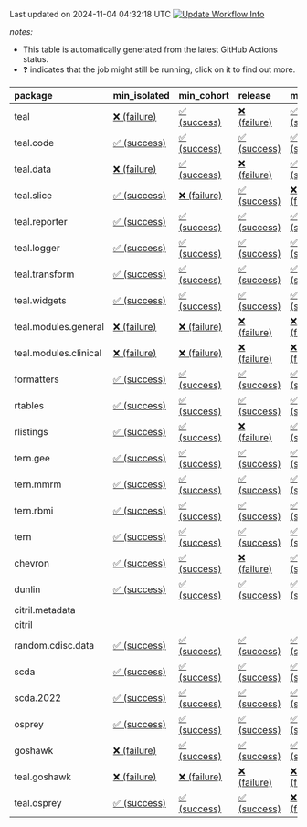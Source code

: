 Last updated on 2024-11-04 04:32:18 UTC [![Update Workflow
Info](https://github.com/averissimo/verdepcheck-status/actions/workflows/update.yaml/badge.svg)](https://github.com/averissimo/verdepcheck-status/actions/workflows/update.yaml)

*notes:*

-   This table is automatically generated from the latest GitHub Actions
    status.
-   ❓ indicates that the job might still be running, click on it to
    find out more.

<table>
<colgroup>
<col style="width: 4%" />
<col style="width: 23%" />
<col style="width: 23%" />
<col style="width: 23%" />
<col style="width: 23%" />
</colgroup>
<thead>
<tr class="header">
<th style="text-align: left;">package</th>
<th style="text-align: left;">min_isolated</th>
<th style="text-align: left;">min_cohort</th>
<th style="text-align: left;">release</th>
<th style="text-align: left;">max</th>
</tr>
</thead>
<tbody>
<tr class="odd">
<td style="text-align: left;">teal</td>
<td
style="text-align: left;"><a href="https://github.com/insightsengineering/teal/actions/runs/11648237548/job/32434433464">❌
(failure)</a></td>
<td
style="text-align: left;"><a href="https://github.com/insightsengineering/teal/actions/runs/11648237548/job/32434433398">✅
(success)</a></td>
<td
style="text-align: left;"><a href="https://github.com/insightsengineering/teal/actions/runs/11648237548/job/32434433612">❌
(failure)</a></td>
<td
style="text-align: left;"><a href="https://github.com/insightsengineering/teal/actions/runs/11648237548/job/32434433548">✅
(success)</a></td>
</tr>
<tr class="even">
<td style="text-align: left;">teal.code</td>
<td
style="text-align: left;"><a href="https://github.com/insightsengineering/teal.code/actions/runs/11648248897/job/32434455888">✅
(success)</a></td>
<td
style="text-align: left;"><a href="https://github.com/insightsengineering/teal.code/actions/runs/11648248897/job/32434455808">✅
(success)</a></td>
<td
style="text-align: left;"><a href="https://github.com/insightsengineering/teal.code/actions/runs/11648248897/job/32434455961">✅
(success)</a></td>
<td
style="text-align: left;"><a href="https://github.com/insightsengineering/teal.code/actions/runs/11648248897/job/32434455704">✅
(success)</a></td>
</tr>
<tr class="odd">
<td style="text-align: left;">teal.data</td>
<td
style="text-align: left;"><a href="https://github.com/insightsengineering/teal.data/actions/runs/11648239950/job/32434437994">❌
(failure)</a></td>
<td
style="text-align: left;"><a href="https://github.com/insightsengineering/teal.data/actions/runs/11648239950/job/32434437846">✅
(success)</a></td>
<td
style="text-align: left;"><a href="https://github.com/insightsengineering/teal.data/actions/runs/11648239950/job/32434438095">❌
(failure)</a></td>
<td
style="text-align: left;"><a href="https://github.com/insightsengineering/teal.data/actions/runs/11648239950/job/32434437913">✅
(success)</a></td>
</tr>
<tr class="even">
<td style="text-align: left;">teal.slice</td>
<td
style="text-align: left;"><a href="https://github.com/insightsengineering/teal.slice/actions/runs/11648244059/job/32434446088">✅
(success)</a></td>
<td
style="text-align: left;"><a href="https://github.com/insightsengineering/teal.slice/actions/runs/11648244059/job/32434445926">❌
(failure)</a></td>
<td
style="text-align: left;"><a href="https://github.com/insightsengineering/teal.slice/actions/runs/11648244059/job/32434446163">✅
(success)</a></td>
<td
style="text-align: left;"><a href="https://github.com/insightsengineering/teal.slice/actions/runs/11648244059/job/32434446005">❌
(failure)</a></td>
</tr>
<tr class="odd">
<td style="text-align: left;">teal.reporter</td>
<td
style="text-align: left;"><a href="https://github.com/insightsengineering/teal.reporter/actions/runs/11648241463/job/32434441350">✅
(success)</a></td>
<td
style="text-align: left;"><a href="https://github.com/insightsengineering/teal.reporter/actions/runs/11648241463/job/32434441141">✅
(success)</a></td>
<td
style="text-align: left;"><a href="https://github.com/insightsengineering/teal.reporter/actions/runs/11648241463/job/32434441439">✅
(success)</a></td>
<td
style="text-align: left;"><a href="https://github.com/insightsengineering/teal.reporter/actions/runs/11648241463/job/32434441281">✅
(success)</a></td>
</tr>
<tr class="even">
<td style="text-align: left;">teal.logger</td>
<td
style="text-align: left;"><a href="https://github.com/insightsengineering/teal.logger/actions/runs/11648237910/job/32434434411">✅
(success)</a></td>
<td
style="text-align: left;"><a href="https://github.com/insightsengineering/teal.logger/actions/runs/11648237910/job/32434434174">✅
(success)</a></td>
<td
style="text-align: left;"><a href="https://github.com/insightsengineering/teal.logger/actions/runs/11648237910/job/32434434491">✅
(success)</a></td>
<td
style="text-align: left;"><a href="https://github.com/insightsengineering/teal.logger/actions/runs/11648237910/job/32434434303">✅
(success)</a></td>
</tr>
<tr class="odd">
<td style="text-align: left;">teal.transform</td>
<td
style="text-align: left;"><a href="https://github.com/insightsengineering/teal.transform/actions/runs/11648242036/job/32434442467">✅
(success)</a></td>
<td
style="text-align: left;"><a href="https://github.com/insightsengineering/teal.transform/actions/runs/11648242036/job/32434442381">✅
(success)</a></td>
<td
style="text-align: left;"><a href="https://github.com/insightsengineering/teal.transform/actions/runs/11648242036/job/32434442581">✅
(success)</a></td>
<td
style="text-align: left;"><a href="https://github.com/insightsengineering/teal.transform/actions/runs/11648242036/job/32434442292">✅
(success)</a></td>
</tr>
<tr class="even">
<td style="text-align: left;">teal.widgets</td>
<td
style="text-align: left;"><a href="https://github.com/insightsengineering/teal.widgets/actions/runs/11648252967/job/32434464482">✅
(success)</a></td>
<td
style="text-align: left;"><a href="https://github.com/insightsengineering/teal.widgets/actions/runs/11648252967/job/32434464424">✅
(success)</a></td>
<td
style="text-align: left;"><a href="https://github.com/insightsengineering/teal.widgets/actions/runs/11648252967/job/32434464547">✅
(success)</a></td>
<td
style="text-align: left;"><a href="https://github.com/insightsengineering/teal.widgets/actions/runs/11648252967/job/32434464362">✅
(success)</a></td>
</tr>
<tr class="odd">
<td style="text-align: left;">teal.modules.general</td>
<td
style="text-align: left;"><a href="https://github.com/insightsengineering/teal.modules.general/actions/runs/11648237651/job/32434433775">❌
(failure)</a></td>
<td
style="text-align: left;"><a href="https://github.com/insightsengineering/teal.modules.general/actions/runs/11648237651/job/32434433954">❌
(failure)</a></td>
<td
style="text-align: left;"><a href="https://github.com/insightsengineering/teal.modules.general/actions/runs/11648237651/job/32434433863">❌
(failure)</a></td>
<td
style="text-align: left;"><a href="https://github.com/insightsengineering/teal.modules.general/actions/runs/11648237651/job/32434433682">❌
(failure)</a></td>
</tr>
<tr class="even">
<td style="text-align: left;">teal.modules.clinical</td>
<td
style="text-align: left;"><a href="https://github.com/insightsengineering/teal.modules.clinical/actions/runs/11648247994/job/32434453676">❌
(failure)</a></td>
<td
style="text-align: left;"><a href="https://github.com/insightsengineering/teal.modules.clinical/actions/runs/11648247994/job/32434453818">❌
(failure)</a></td>
<td
style="text-align: left;"><a href="https://github.com/insightsengineering/teal.modules.clinical/actions/runs/11648247994/job/32434453747">❌
(failure)</a></td>
<td
style="text-align: left;"><a href="https://github.com/insightsengineering/teal.modules.clinical/actions/runs/11648247994/job/32434453595">❌
(failure)</a></td>
</tr>
<tr class="odd">
<td style="text-align: left;">formatters</td>
<td
style="text-align: left;"><a href="https://github.com/insightsengineering/formatters/actions/runs/11648245219/job/32434448677">✅
(success)</a></td>
<td
style="text-align: left;"><a href="https://github.com/insightsengineering/formatters/actions/runs/11648245219/job/32434448518">✅
(success)</a></td>
<td
style="text-align: left;"><a href="https://github.com/insightsengineering/formatters/actions/runs/11648245219/job/32434448754">✅
(success)</a></td>
<td
style="text-align: left;"><a href="https://github.com/insightsengineering/formatters/actions/runs/11648245219/job/32434448605">✅
(success)</a></td>
</tr>
<tr class="even">
<td style="text-align: left;">rtables</td>
<td
style="text-align: left;"><a href="https://github.com/insightsengineering/rtables/actions/runs/11648237525/job/32434433667">✅
(success)</a></td>
<td
style="text-align: left;"><a href="https://github.com/insightsengineering/rtables/actions/runs/11648237525/job/32434433553">✅
(success)</a></td>
<td
style="text-align: left;"><a href="https://github.com/insightsengineering/rtables/actions/runs/11648237525/job/32434433768">✅
(success)</a></td>
<td
style="text-align: left;"><a href="https://github.com/insightsengineering/rtables/actions/runs/11648237525/job/32434433448">✅
(success)</a></td>
</tr>
<tr class="odd">
<td style="text-align: left;">rlistings</td>
<td
style="text-align: left;"><a href="https://github.com/insightsengineering/rlistings/actions/runs/11648240559/job/32434439273">✅
(success)</a></td>
<td
style="text-align: left;"><a href="https://github.com/insightsengineering/rlistings/actions/runs/11648240559/job/32434439228">✅
(success)</a></td>
<td
style="text-align: left;"><a href="https://github.com/insightsengineering/rlistings/actions/runs/11648240559/job/32434439327">❌
(failure)</a></td>
<td
style="text-align: left;"><a href="https://github.com/insightsengineering/rlistings/actions/runs/11648240559/job/32434439139">✅
(success)</a></td>
</tr>
<tr class="even">
<td style="text-align: left;">tern.gee</td>
<td
style="text-align: left;"><a href="https://github.com/insightsengineering/tern.gee/actions/runs/11648246357/job/32434450953">✅
(success)</a></td>
<td
style="text-align: left;"><a href="https://github.com/insightsengineering/tern.gee/actions/runs/11648246357/job/32434450872">✅
(success)</a></td>
<td
style="text-align: left;"><a href="https://github.com/insightsengineering/tern.gee/actions/runs/11648246357/job/32434450700">✅
(success)</a></td>
<td
style="text-align: left;"><a href="https://github.com/insightsengineering/tern.gee/actions/runs/11648246357/job/32434450776">✅
(success)</a></td>
</tr>
<tr class="odd">
<td style="text-align: left;">tern.mmrm</td>
<td
style="text-align: left;"><a href="https://github.com/insightsengineering/tern.mmrm/actions/runs/11648252442/job/32434463046">✅
(success)</a></td>
<td
style="text-align: left;"><a href="https://github.com/insightsengineering/tern.mmrm/actions/runs/11648252442/job/32434463125">✅
(success)</a></td>
<td
style="text-align: left;"><a href="https://github.com/insightsengineering/tern.mmrm/actions/runs/11648252442/job/32434463437">✅
(success)</a></td>
<td
style="text-align: left;"><a href="https://github.com/insightsengineering/tern.mmrm/actions/runs/11648252442/job/32434463340">✅
(success)</a></td>
</tr>
<tr class="even">
<td style="text-align: left;">tern.rbmi</td>
<td
style="text-align: left;"><a href="https://github.com/insightsengineering/tern.rbmi/actions/runs/11648245250/job/32434448802">✅
(success)</a></td>
<td
style="text-align: left;"><a href="https://github.com/insightsengineering/tern.rbmi/actions/runs/11648245250/job/32434448649">✅
(success)</a></td>
<td
style="text-align: left;"><a href="https://github.com/insightsengineering/tern.rbmi/actions/runs/11648245250/job/32434448946">✅
(success)</a></td>
<td
style="text-align: left;"><a href="https://github.com/insightsengineering/tern.rbmi/actions/runs/11648245250/job/32434448712">✅
(success)</a></td>
</tr>
<tr class="odd">
<td style="text-align: left;">tern</td>
<td
style="text-align: left;"><a href="https://github.com/insightsengineering/tern/actions/runs/11648241446/job/32434441347">✅
(success)</a></td>
<td
style="text-align: left;"><a href="https://github.com/insightsengineering/tern/actions/runs/11648241446/job/32434441243">✅
(success)</a></td>
<td
style="text-align: left;"><a href="https://github.com/insightsengineering/tern/actions/runs/11648241446/job/32434441495">✅
(success)</a></td>
<td
style="text-align: left;"><a href="https://github.com/insightsengineering/tern/actions/runs/11648241446/job/32434441151">✅
(success)</a></td>
</tr>
<tr class="even">
<td style="text-align: left;">chevron</td>
<td
style="text-align: left;"><a href="https://github.com/insightsengineering/chevron/actions/runs/11648246869/job/32434451678">✅
(success)</a></td>
<td
style="text-align: left;"><a href="https://github.com/insightsengineering/chevron/actions/runs/11648246869/job/32434451536">✅
(success)</a></td>
<td
style="text-align: left;"><a href="https://github.com/insightsengineering/chevron/actions/runs/11648246869/job/32434451593">❌
(failure)</a></td>
<td
style="text-align: left;"><a href="https://github.com/insightsengineering/chevron/actions/runs/11648246869/job/32434451469">✅
(success)</a></td>
</tr>
<tr class="odd">
<td style="text-align: left;">dunlin</td>
<td
style="text-align: left;"><a href="https://github.com/insightsengineering/dunlin/actions/runs/11648246231/job/32434450636">✅
(success)</a></td>
<td
style="text-align: left;"><a href="https://github.com/insightsengineering/dunlin/actions/runs/11648246231/job/32434450429">✅
(success)</a></td>
<td
style="text-align: left;"><a href="https://github.com/insightsengineering/dunlin/actions/runs/11648246231/job/32434450726">✅
(success)</a></td>
<td
style="text-align: left;"><a href="https://github.com/insightsengineering/dunlin/actions/runs/11648246231/job/32434450530">✅
(success)</a></td>
</tr>
<tr class="even">
<td style="text-align: left;">citril.metadata</td>
<td style="text-align: left;"></td>
<td style="text-align: left;"></td>
<td style="text-align: left;"></td>
<td style="text-align: left;"></td>
</tr>
<tr class="odd">
<td style="text-align: left;">citril</td>
<td style="text-align: left;"></td>
<td style="text-align: left;"></td>
<td style="text-align: left;"></td>
<td style="text-align: left;"></td>
</tr>
<tr class="even">
<td style="text-align: left;">random.cdisc.data</td>
<td
style="text-align: left;"><a href="https://github.com/insightsengineering/random.cdisc.data/actions/runs/11648244322/job/32434446525">✅
(success)</a></td>
<td
style="text-align: left;"><a href="https://github.com/insightsengineering/random.cdisc.data/actions/runs/11648244322/job/32434446427">✅
(success)</a></td>
<td
style="text-align: left;"><a href="https://github.com/insightsengineering/random.cdisc.data/actions/runs/11648244322/job/32434446581">✅
(success)</a></td>
<td
style="text-align: left;"><a href="https://github.com/insightsengineering/random.cdisc.data/actions/runs/11648244322/job/32434446470">✅
(success)</a></td>
</tr>
<tr class="odd">
<td style="text-align: left;">scda</td>
<td
style="text-align: left;"><a href="https://github.com/insightsengineering/scda/actions/runs/10437595381/job/28903950666">✅
(success)</a></td>
<td
style="text-align: left;"><a href="https://github.com/insightsengineering/scda/actions/runs/10437595381/job/28903950617">✅
(success)</a></td>
<td
style="text-align: left;"><a href="https://github.com/insightsengineering/scda/actions/runs/10437595381/job/28903950725">✅
(success)</a></td>
<td
style="text-align: left;"><a href="https://github.com/insightsengineering/scda/actions/runs/10437595381/job/28903950525">✅
(success)</a></td>
</tr>
<tr class="even">
<td style="text-align: left;">scda.2022</td>
<td
style="text-align: left;"><a href="https://github.com/insightsengineering/scda.2022/actions/runs/10336794308/job/28612920887">✅
(success)</a></td>
<td
style="text-align: left;"><a href="https://github.com/insightsengineering/scda.2022/actions/runs/10336794308/job/28612920603">✅
(success)</a></td>
<td
style="text-align: left;"><a href="https://github.com/insightsengineering/scda.2022/actions/runs/10336794308/job/28612920985">✅
(success)</a></td>
<td
style="text-align: left;"><a href="https://github.com/insightsengineering/scda.2022/actions/runs/10336794308/job/28612920798">✅
(success)</a></td>
</tr>
<tr class="odd">
<td style="text-align: left;">osprey</td>
<td
style="text-align: left;"><a href="https://github.com/insightsengineering/osprey/actions/runs/11648250664/job/32434459659">✅
(success)</a></td>
<td
style="text-align: left;"><a href="https://github.com/insightsengineering/osprey/actions/runs/11648250664/job/32434459578">✅
(success)</a></td>
<td
style="text-align: left;"><a href="https://github.com/insightsengineering/osprey/actions/runs/11648250664/job/32434459746">✅
(success)</a></td>
<td
style="text-align: left;"><a href="https://github.com/insightsengineering/osprey/actions/runs/11648250664/job/32434459497">✅
(success)</a></td>
</tr>
<tr class="even">
<td style="text-align: left;">goshawk</td>
<td
style="text-align: left;"><a href="https://github.com/insightsengineering/goshawk/actions/runs/11648245227/job/32434448795">❌
(failure)</a></td>
<td
style="text-align: left;"><a href="https://github.com/insightsengineering/goshawk/actions/runs/11648245227/job/32434448608">✅
(success)</a></td>
<td
style="text-align: left;"><a href="https://github.com/insightsengineering/goshawk/actions/runs/11648245227/job/32434448884">✅
(success)</a></td>
<td
style="text-align: left;"><a href="https://github.com/insightsengineering/goshawk/actions/runs/11648245227/job/32434448703">✅
(success)</a></td>
</tr>
<tr class="odd">
<td style="text-align: left;">teal.goshawk</td>
<td
style="text-align: left;"><a href="https://github.com/insightsengineering/teal.goshawk/actions/runs/11648244348/job/32434446671">❌
(failure)</a></td>
<td
style="text-align: left;"><a href="https://github.com/insightsengineering/teal.goshawk/actions/runs/11648244348/job/32434446576">❌
(failure)</a></td>
<td
style="text-align: left;"><a href="https://github.com/insightsengineering/teal.goshawk/actions/runs/11648244348/job/32434446738">❌
(failure)</a></td>
<td
style="text-align: left;"><a href="https://github.com/insightsengineering/teal.goshawk/actions/runs/11648244348/job/32434446497">❌
(failure)</a></td>
</tr>
<tr class="even">
<td style="text-align: left;">teal.osprey</td>
<td
style="text-align: left;"><a href="https://github.com/insightsengineering/teal.osprey/actions/runs/11648249136/job/32434456411">✅
(success)</a></td>
<td
style="text-align: left;"><a href="https://github.com/insightsengineering/teal.osprey/actions/runs/11648249136/job/32434456503">✅
(success)</a></td>
<td
style="text-align: left;"><a href="https://github.com/insightsengineering/teal.osprey/actions/runs/11648249136/job/32434456576">✅
(success)</a></td>
<td
style="text-align: left;"><a href="https://github.com/insightsengineering/teal.osprey/actions/runs/11648249136/job/32434456344">❌
(failure)</a></td>
</tr>
</tbody>
</table>
